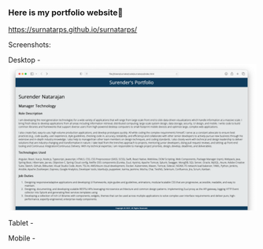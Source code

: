 ### Here is my portfolio website👋

https://surnatarps.github.io/surnatarps/

Screenshots:

Desktop -
<img src="/images/Desktop.png" alt="Alt text" title="Optional title">


Tablet - 


Mobile -